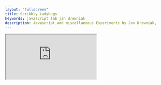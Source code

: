 ```yaml
---
layout: "fullscreen"
title: Scribbly Ladybugs
keywords: javascript lab jan drewniak
description: Javascript and miscellaneous Experiments by Jan Drewniak, Scribbly Ladybugs. 
---
```


<iframe src="http://j4n-co.github.io/scribbly-ladybugs/"></iframe>
